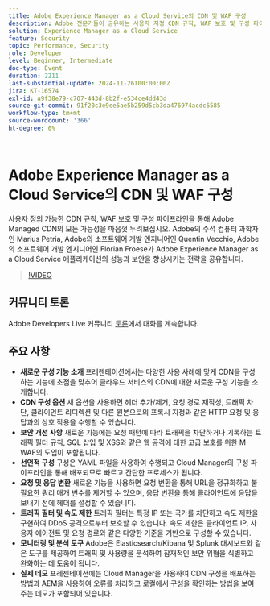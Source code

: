 ```yaml
---
title: Adobe Experience Manager as a Cloud Service의 CDN 및 WAF 구성
description: Adobe 전문가들이 공유하는 사용자 지정 CDN 규칙, WAF 보호 및 구성 파이프라인을 통해 Adobe Experience Manager as a Cloud Service 애플리케이션의 성능과 보안을 향상시킵니다.
solution: Experience Manager as a Cloud Service
feature: Security
topic: Performance, Security
role: Developer
level: Beginner, Intermediate
doc-type: Event
duration: 2211
last-substantial-update: 2024-11-26T00:00:00Z
jira: KT-16574
exl-id: a9f38e79-c707-443d-8b2f-e534ce4dd43d
source-git-commit: 91f20c3e9ee5ae5b259d5cb3da476974acdc6585
workflow-type: tm+mt
source-wordcount: '366'
ht-degree: 0%

---
```


# Adobe Experience Manager as a Cloud Service의 CDN 및 WAF 구성

사용자 정의 가능한 CDN 규칙, WAF 보호 및 구성 파이프라인을 통해 Adobe Managed CDN의 모든 가능성을 마음껏 누려보십시오. Adobe의 수석 컴퓨터 과학자인 Marius Petria, Adobe의 소프트웨어 개발 엔지니어인 Quentin Vecchio, Adobe의 소프트웨어 개발 엔지니어인 Florian Froese가 Adobe Experience Manager as a Cloud Service 애플리케이션의 성능과 보안을 향상시키는 전략을 공유합니다.

>[!VIDEO](https://video.tv.adobe.com/v/3440609/?learn=on&enablevpops&captions=kor)

## 커뮤니티 토론

Adobe Developers Live 커뮤니티 [토론](https://adobe.ly/3O0TyYa)에서 대화를 계속합니다.

## 주요 사항

* **새로운 구성 기능 소개** 프레젠테이션에서는 다양한 사용 사례에 맞게 CDN을 구성하는 기능에 초점을 맞추어 클라우드 서비스의 CDN에 대한 새로운 구성 기능을 소개합니다.
* **CDN 구성 옵션** 새 옵션을 사용하면 헤더 추가/제거, 요청 경로 재작성, 트래픽 차단, 클라이언트 리디렉션 및 다른 원본으로의 프록시 지정과 같은 HTTP 요청 및 응답과의 상호 작용을 수행할 수 있습니다.
* **보안 개선 사항** 새로운 기능에는 요청 패턴에 따라 트래픽을 차단하거나 기록하는 트래픽 필터 규칙, SQL 삽입 및 XSS와 같은 웹 공격에 대한 고급 보호를 위한 M WAF의 도입이 포함됩니다.
* **선언적 구성** 구성은 YAML 파일을 사용하여 수행되고 Cloud Manager의 구성 파이프라인을 통해 배포되므로 빠르고 간단한 프로세스가 됩니다.
* **요청 및 응답 변환** 새로운 기능을 사용하면 요청 변환을 통해 URL을 정규화하고 불필요한 쿼리 매개 변수를 제거할 수 있으며, 응답 변환을 통해 클라이언트에 응답을 보내기 전에 헤더를 설정할 수 있습니다.
* **트래픽 필터 및 속도 제한** 트래픽 필터는 특정 IP 또는 국가를 차단하고 속도 제한을 구현하여 DDoS 공격으로부터 보호할 수 있습니다. 속도 제한은 클라이언트 IP, 사용자 에이전트 및 요청 경로와 같은 다양한 기준을 기반으로 구성할 수 있습니다.
* **모니터링 및 분석 도구** Adobe은 Elasticsearch/Kibana 및 Splunk 대시보드와 같은 도구를 제공하여 트래픽 및 사용량을 분석하여 잠재적인 보안 위협을 식별하고 완화하는 데 도움이 됩니다.
* **실제 데모** 프레젠테이션에는 Cloud Manager을 사용하여 CDN 구성을 배포하는 방법과 AEM을 사용하여 오류를 처리하고 로컬에서 구성을 확인하는 방법을 보여 주는 데모가 포함되어 있습니다.
